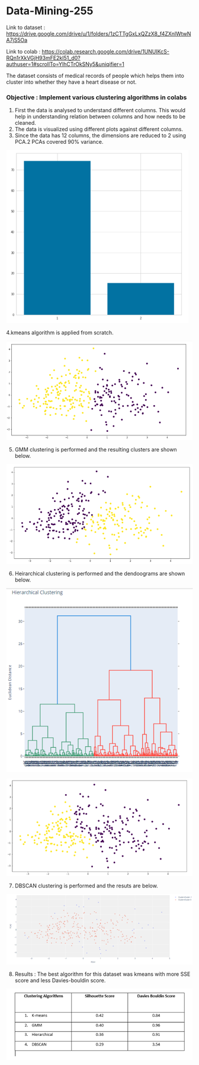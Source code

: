 # Data-Mining-255
Link to dataset : https://drive.google.com/drive/u/1/folders/1zCTTgGxLxQZzX8_f4ZXnlWtwNA7jS5Oa

Link to colab : https://colab.research.google.com/drive/1UNUIKcS-RQn1rXkVGjH93mFE2kI51_d0?authuser=1#scrollTo=YlhCTrOkSNy5&uniqifier=1

The dataset consists of medical records of people which helps them into cluster into whether they have a heart disease or not.

### Objective : Implement various clustering algorithms in colabs

1. First the data is analysed to understand different columns. This would help in understanding relation between columns and how needs to be cleaned.
2. The data is visualized using different plots against different columns.
3. Since the data has 12 columns, the dimensions are reduced to 2 using PCA.2 PCAs covered 90% variance.

![Image Dataset](https://github.com/poojakota17/Data-Mining-255/blob/Clustering/PCA.PNG)

4.kmeans algorithm is applied from scratch.

![Image Dataset](https://github.com/poojakota17/Data-Mining-255/blob/Clustering/k-1.PNG)

5. GMM clustering is performed and the resulting clusters are shown below.

![Image Dataset](https://github.com/poojakota17/Data-Mining-255/blob/Clustering/k-2.PNG)

6. Heirarchical clustering is performed and the dendoograms are shown below.

![Image Dataset](https://github.com/poojakota17/Data-Mining-255/blob/Clustering/k-3.PNG)

![Image Dataset](https://github.com/poojakota17/Data-Mining-255/blob/Clustering/k-4.PNG)

7. DBSCAN clustering is performed and the resuts are below.

![Image Dataset](https://github.com/poojakota17/Data-Mining-255/blob/Clustering/k-5.PNG)

8. Results : The best algorithm for this dataset was kmeans with more SSE score and less Davies-bouldin score.

![Image Dataset](https://github.com/poojakota17/Data-Mining-255/blob/Clustering/clust_res.PNG)

